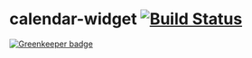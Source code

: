 # calendar-widget [![Build Status](https://travis-ci.org/ccnmtl/calendar-widget.svg?branch=master)](https://travis-ci.org/ccnmtl/calendar-widget)

[![Greenkeeper badge](https://badges.greenkeeper.io/ccnmtl/calendar-widget.svg)](https://greenkeeper.io/)
